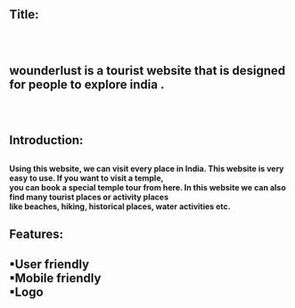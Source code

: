 <h2>Title:<h2><br>
<p> wounderlust is a tourist website that is designed for people to explore india .</p><br>

<h2>Introduction:<h2>
<h4>
Using this website, we can visit every place in India. This website is very easy to use. If you want to visit a temple, <br>
you can book a special temple tour from here. In this website we can also find many tourist places or activity places <br>
like beaches, hiking, historical places, water activities etc.<br>
<h4>

<h2>Features:<h2>
▪User friendly <br>
▪Mobile friendly</br>
▪Logo</br>



